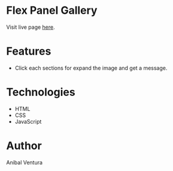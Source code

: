 # Flex Panel Gallery

Visit live page [here](https://anibalventura.github.io/learning-webdev/javascript30/flex-panel-gallery).

# Features

- Click each sections for expand the image and get a message.

# Technologies

- HTML
- CSS
- JavaScript

# Author

Anibal Ventura

